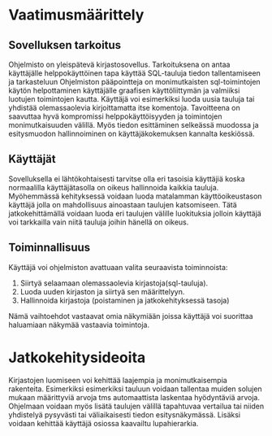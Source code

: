 # Vaatimusmäärittely

## Sovelluksen tarkoitus

Ohjelmisto on yleispätevä kirjastosovellus. Tarkoituksena on antaa käyttäjälle helppokäyttöinen tapa käyttää SQL-tauluja tiedon tallentamiseen ja tarkasteluun
Ohjelmiston pääpointteja on monimutkaisten sql-toimintojen käytön helpottaminen käyttäjälle graafisen käyttöliittymän ja valmiiksi luotujen toimintojen kautta.
Käyttäjä voi esimerkiksi luoda uusia tauluja tai yhdistää olemassaolevia kirjoittamatta itse komentoja. Tavoitteena on saavuttaa hyvä kompromissi 
helppokäyttöisyyden ja toimintojen monimutkaisuuden välillä. Myös tiedon esittäminen selkeässä muodossa ja esitysmuodon hallinnoiminen on käyttäjäkokemuksen
kannalta keskiössä. 

## Käyttäjät
Sovelluksella ei lähtökohtaisesti tarvitse olla eri tasoisia käyttäjiä koska normaalilla käyttäjätasolla on oikeus hallinnoida kaikkia tauluja. 
Myöhemmässä kehityksessä voidaan luoda matalamman käyttöoikeustason käyttäjä jolla on mahdollisuus ainoastaan taulujen katsomiseen. Tätä jatkokehittämällä
voidaan luoda eri taulujen välille luokituksia jolloin käyttäjä voi tarkkailla vain niitä tauluja joihin hänellä on oikeus.

## Toiminnallisuus
Käyttäjä voi ohjelmiston avattuaan valita seuraavista toiminnoista: 

1. Siirtyä selaamaan olemassaolevia kirjastoja(sql-tauluja).
2. Luoda uuden kirjaston ja siirtyä sen määrittelyyn.
3. Hallinnoida kirjastoja (poistaminen ja jatkokehityksessä tasoja)

Nämä vaihtoehdot vastaavat omia näkymiään joissa käyttäjä voi suorittaa haluamiaan näkymää vastaavia toimintoja. 

# Jatkokehitysideoita 
Kirjastojen luomiseen voi kehittää laajempia ja monimutkaisempia rakenteita. Esimerkiksi esimerkiksi tauluun voidaan tallentaa muiden solujen mukaan
määrittyviä arvoja tms automaattista laskentaa hyödyntäviä arvoja. Ohjelmaan voidaan myös lisätä taulujen välillä tapahtuvaa vertailua tai niiden yhdistelyä 
pysyvästi tai väliaikaisesti tiedon esitysnäkymässä. Lisäksi voidaan kehittää käyttäjä osiossa kaavailtu lupahierarkia.
